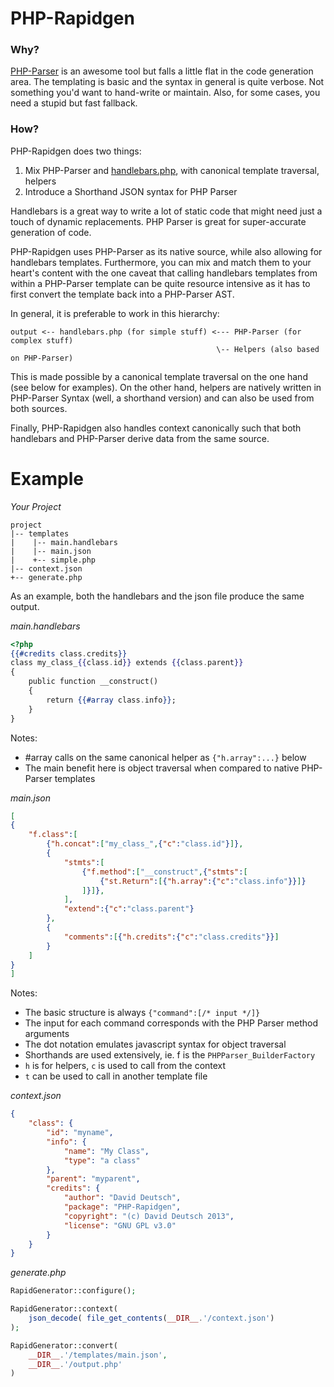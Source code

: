 PHP-Rapidgen
============

### Why?

[PHP-Parser](https://github.com/nikic/PHP-Parser) is an awesome tool but falls a
little flat in the code generation area. The templating is basic and the syntax
in general is quite verbose. Not something you'd want to hand-write or maintain.
Also, for some cases, you need a stupid but fast fallback.

### How?

PHP-Rapidgen does two things:

1. Mix PHP-Parser and [handlebars.php](https://github.com/XaminProject/handlebars.php),
with canonical template traversal, helpers
2. Introduce a Shorthand JSON syntax for PHP Parser

Handlebars is a great way to write a lot of static code that might need just a
touch of dynamic replacements. PHP Parser is great for super-accurate generation
of code.

PHP-Rapidgen uses PHP-Parser as its native source, while also allowing for handlebars
templates. Furthermore, you can mix and match them to your heart's content with the
one caveat that calling handlebars templates from within a PHP-Parser template
can be quite resource intensive as it has to first convert the template back
into a PHP-Parser AST.

In general, it is preferable to work in this hierarchy:

```
output <-- handlebars.php (for simple stuff) <--- PHP-Parser (for complex stuff)
                                              \-- Helpers (also based on PHP-Parser)
```

This is made possible by a canonical template traversal on the one hand (see below
for examples). On the other hand, helpers are natively written in PHP-Parser Syntax
(well, a shorthand version) and can also be used from both sources.

Finally, PHP-Rapidgen also handles context canonically such that both handlebars
and PHP-Parser derive data from the same source.

Example
=======

*Your Project*
```
project
|-- templates
|    |-- main.handlebars
|    |-- main.json
|    +-- simple.php
|-- context.json
+-- generate.php
```

As an example, both the handlebars and the json file produce the same output.

*main.handlebars*
```handlebars
<?php
{{#credits class.credits}}
class my_class_{{class.id}} extends {{class.parent}}
{
	public function __construct()
	{
		return {{#array class.info}};
	}
}
```

Notes:
- #array calls on the same canonical helper as `{"h.array":...}` below
- The main benefit here is object traversal when compared to native PHP-Parser templates

*main.json*
```json
[
{
	"f.class":[
		{"h.concat":["my_class_",{"c":"class.id"}]},
		{
			"stmts":[
				{"f.method":["__construct",{"stmts":[
					{"st.Return":[{"h.array":{"c":"class.info"}}]}
				]}]},
			],
			"extend":{"c":"class.parent"}
		},
		{
			"comments":[{"h.credits":{"c":"class.credits"}}]
		}
	]
}
]
```

Notes:
- The basic structure is always `{"command":[/* input */]}`
- The input for each command corresponds with the PHP Parser method arguments
- The dot notation emulates javascript syntax for object traversal
- Shorthands are used extensively, ie. f is the `PHPParser_BuilderFactory`
- `h` is for helpers, `c` is used to call from the context
- `t` can be used to call in another template file

*context.json*
```json
{
	"class": {
		"id": "myname",
		"info": {
			"name": "My Class",
			"type": "a class"
		},
		"parent": "myparent",
		"credits": {
			"author": "David Deutsch",
			"package": "PHP-Rapidgen",
			"copyright": "(c) David Deutsch 2013",
			"license": "GNU GPL v3.0"
		}
	}
}
```

*generate.php*
```php
RapidGenerator::configure();

RapidGenerator::context(
	json_decode( file_get_contents(__DIR__.'/context.json')
);

RapidGenerator::convert(
	__DIR__.'/templates/main.json',
	__DIR__.'/output.php'
)
```
